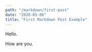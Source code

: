```yaml
---
path: "/markdown/first-post"
date: "2020-05-06"
title: "First Markdown Post Example"
---
```


Hello.

How are you.
